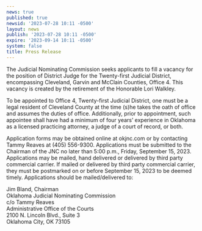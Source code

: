```yaml
---
news: true
published: true
newsid: '2023-07-28 10:11 -0500'
layout: news
publish: '2023-07-28 10:11 -0500'
expire: '2023-09-14 10:11 -0500'
system: false
title: Press Release
---
```

The Judicial Nominating Commission seeks applicants to fill a vacancy for the position of District Judge for the Twenty-first Judicial District, encompassing Cleveland, Garvin and McClain Counties, Office 4. This vacancy is created by the retirement of the Honorable Lori Walkley.

To be appointed to Office 4, Twenty-first Judicial District, one must be a legal resident of Cleveland County at the time (s)he takes the oath of office and assumes the duties of office.  Additionally, prior to appointment, such appointee shall have had a minimum of four years’ experience in Oklahoma as a licensed practicing attorney, a judge of a court of record, or both.

Application forms may be obtained online at okjnc.com or by contacting Tammy Reaves at (405) 556-9300. Applications must be submitted to the Chairman of the JNC no later than 5:00 p.m., Friday, September 15, 2023.  Applications may be mailed, hand delivered or delivered by third party commercial carrier.  If mailed or delivered by third party commercial carrier, they must be postmarked on or before September 15, 2023 to be deemed timely.  Applications should be mailed/delivered to:  

Jim Bland, Chairman  
Oklahoma Judicial Nominating Commission  
c/o Tammy Reaves  
Administrative Office of the Courts  
2100 N. Lincoln Blvd., Suite 3  
Oklahoma City, OK 73105  

